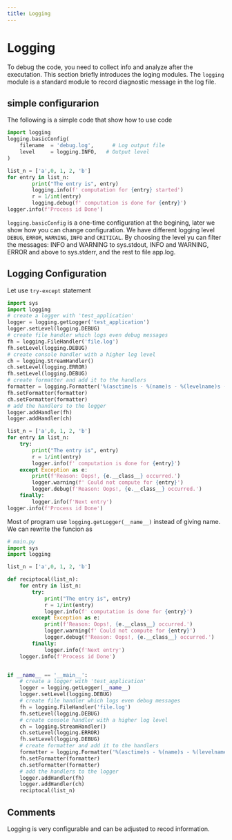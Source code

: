```yaml
---
title: Logging
---
```


# Logging

To debug the code, you need to collect info and analyze after the executation.  This section briefly introduces the loging modules. The `logging` module is a standard module to record diagnostic message in the log file. 

## simple configurarion
The following is a simple code that show how to use code 


``` python 
import logging
logging.basicConfig(
    filename  = 'debug.log',      # Log output file
    level     = logging.INFO,   # Output level
)

list_n = ['a',0, 1, 2, 'b']
for entry in list_n:
        print("The entry is", entry)
        logging.info(f' computation for {entry} started')
        r = 1/int(entry)
        logging.debug(f' computation is done for {entry}')
logger.info(f'Process id Done')
```
`logging.basicConfig` is a one-time configuration at the begining, later we show how you can change configuration.  We have different logging level `DEBUG`, `ERROR`, `WARNING`, `INFO` and `CRITICAL`. By choosing the level yu can filter  the messages: INFO and WARNING to sys.stdout,  INFO and WARNING, ERROR and above to sys.stderr, and the rest to file app.log. 

## Logging Configuration
Let use `try-except` statement

``` py
import sys
import logging
# create a logger with 'test_application'
logger = logging.getLogger('test_application')
logger.setLevel(logging.DEBUG)
# create file handler which logs even debug messages
fh = logging.FileHandler('file.log')
fh.setLevel(logging.DEBUG)
# create console handler with a higher log level
ch = logging.StreamHandler()
ch.setLevel(logging.ERROR)
fh.setLevel(logging.DEBUG)
# create formatter and add it to the handlers
formatter = logging.Formatter('%(asctime)s - %(name)s - %(levelname)s - %(message)s')
fh.setFormatter(formatter)
ch.setFormatter(formatter)
# add the handlers to the logger
logger.addHandler(fh)
logger.addHandler(ch)

list_n = ['a',0, 1, 2, 'b']
for entry in list_n:
    try:
        print("The entry is", entry)
        r = 1/int(entry)
        logger.info(f' computation is done for {entry}')
    except Exception as e:
        print(f'Reason: Oops!, {e.__class__} occurred.')
        logger.warning(f' Could not compute for {entry}')
        logger.debug(f'Reason: Oops!, {e.__class__} occurred.')
    finally: 
        logger.info(f'Next entry')
logger.info(f'Process id Done')
```

Most of program use `logging.getLogger(__name__)` instead of giving name.  We can rewrite the funcion as 


``` py
# main.py
import sys
import logging

list_n = ['a',0, 1, 2, 'b']

def reciptocal(list_n):
    for entry in list_n:
        try:
            print("The entry is", entry)
            r = 1/int(entry)
            logger.info(f' computation is done for {entry}')
        except Exception as e:
            print(f'Reason: Oops!, {e.__class__} occurred.')
            logger.warning(f' Could not compute for {entry}')
            logger.debug(f'Reason: Oops!, {e.__class__} occurred.')
        finally: 
            logger.info(f'Next entry')
    logger.info(f'Process id Done')


if __name__ == '__main__':
    # create a logger with 'test_application'
    logger = logging.getLogger(__name__)
    logger.setLevel(logging.DEBUG)
    # create file handler which logs even debug messages
    fh = logging.FileHandler('file.log')
    fh.setLevel(logging.DEBUG)
    # create console handler with a higher log level
    ch = logging.StreamHandler()
    ch.setLevel(logging.ERROR)
    fh.setLevel(logging.DEBUG)
    # create formatter and add it to the handlers
    formatter = logging.Formatter('%(asctime)s - %(name)s - %(levelname)s - %(message)s')
    fh.setFormatter(formatter)
    ch.setFormatter(formatter)
    # add the handlers to the logger
    logger.addHandler(fh)
    logger.addHandler(ch)
    reciptocal(list_n)
```




## Comments

Logging is very  configurable and can be adjusted to recod information. 

